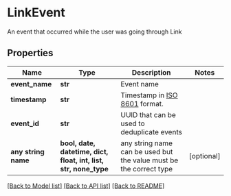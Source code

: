 # LinkEvent

An event that occurred while the user was going through Link

## Properties
Name | Type | Description | Notes
------------ | ------------- | ------------- | -------------
**event_name** | **str** | Event name | 
**timestamp** | **str** | Timestamp in [ISO 8601](https://wikipedia.org/wiki/ISO_8601) format. | 
**event_id** | **str** | UUID that can be used to deduplicate events | 
**any string name** | **bool, date, datetime, dict, float, int, list, str, none_type** | any string name can be used but the value must be the correct type | [optional]

[[Back to Model list]](../README.md#documentation-for-models) [[Back to API list]](../README.md#documentation-for-api-endpoints) [[Back to README]](../README.md)


